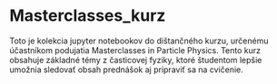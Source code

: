 # Masterclasses_kurz

Toto je kolekcia jupyter notebookov do dištančného kurzu, určenému účastníkom podujatia Masterclasses in Particle Physics.
Tento kurz obsahuje základné témy z časticovej fyziky, ktoré študentom lepšie umožnia sledovať obsah prednášok aj pripraviť sa na cvičenie.
